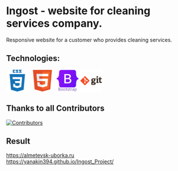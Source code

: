# Ingost - website for cleaning services company. <br/>

Responsive website for a customer who provides cleaning services.

## Technologies:
<div>
  <img src="https://github.com/devicons/devicon/blob/master/icons/css3/css3-plain-wordmark.svg"  title="CSS3" alt="CSS" width="60" height="60"/>&nbsp;
  <img src="https://github.com/devicons/devicon/blob/master/icons/html5/html5-original.svg" title="HTML5" alt="HTML" width="60" height="60"/>&nbsp;
  <img src="https://github.com/devicons/devicon/blob/master/icons/bootstrap/bootstrap-original-wordmark.svg" title="Bootstrap" **alt="Bootstrap" width="60" height="60"/>
  <img src="https://github.com/devicons/devicon/blob/master/icons/git/git-original-wordmark.svg" title="Git" **alt="Git" width="60" height="60"/>
</div>


## Thanks to all Contributors
[![Contributors](https://contrib.rocks/image?repo=yanakin394/Ingost_Project)](https://github.com/yanakin394/Ingost_Project/graphs/contributors)

## Result
https://almetevsk-uborka.ru <br/>
https://yanakin394.github.io/Ingost_Project/ <br/>
